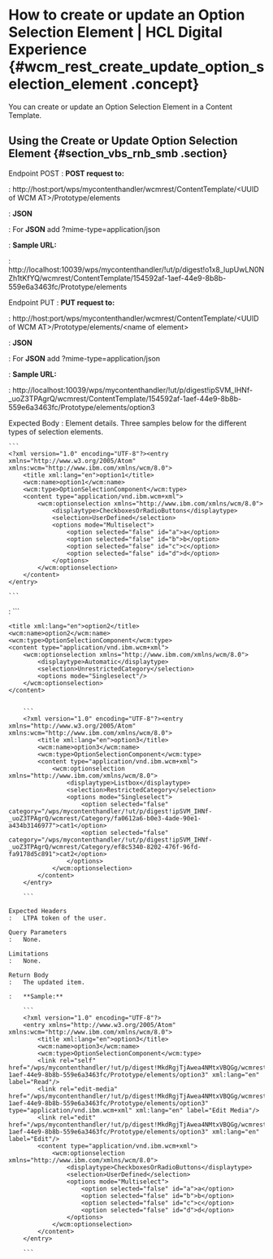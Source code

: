 # How to create or update an Option Selection Element \| HCL Digital Experience {#wcm_rest_create_update_option_selection_element .concept}

You can create or update an Option Selection Element in a Content Template.

## Using the Create or Update Option Selection Element {#section_vbs_rnb_smb .section}

Endpoint POST
:   **POST request to:**

:   http://host:port/wps/mycontenthandler/wcmrest/ContentTemplate/<UUID of WCM AT\>/Prototype/elements

:   **JSON**

:   For **JSON** add ?mime-type=application/json

:   **Sample URL:**

:   http://localhost:10039/wps/mycontenthandler/!ut/p/digest!o1x8\_lupUwLN0NZh1tKfYQ/wcmrest/ContentTemplate/154592af-1aef-44e9-8b8b-559e6a3463fc/Prototype/elements

Endpoint PUT
:   **PUT request to:**

:   http://host:port/wps/mycontenthandler/wcmrest/ContentTemplate/<UUID of WCM AT\>/Prototype/elements/<name of element\>

:   **JSON**

:   For **JSON** add ?mime-type=application/json

:   **Sample URL:**

:   http://localhost:10039/wps/mycontenthandler/!ut/p/digest!ipSVM\_IHNf-\_uoZ3TPAgrQ/wcmrest/ContentTemplate/154592af-1aef-44e9-8b8b-559e6a3463fc/Prototype/elements/option3

Expected Body
:   Element details. Three samples below for the different types of selection elements.

    ```
    <?xml version="1.0" encoding="UTF-8"?><entry xmlns="http://www.w3.org/2005/Atom" xmlns:wcm="http://www.ibm.com/xmlns/wcm/8.0">
        <title xml:lang="en">option1</title>
        <wcm:name>option1</wcm:name>
        <wcm:type>OptionSelectionComponent</wcm:type>
        <content type="application/vnd.ibm.wcm+xml">
            <wcm:optionselection xmlns="http://www.ibm.com/xmlns/wcm/8.0">
                <displaytype>CheckboxesOrRadioButtons</displaytype>
                <selection>UserDefined</selection>
                <options mode="Multiselect">
                    <option selected="false" id="a">a</option>
                    <option selected="false" id="b">b</option>
                    <option selected="false" id="c">c</option>
                    <option selected="false" id="d">d</option>
                </options>
            </wcm:optionselection>
        </content>
    </entry>
    
    ```

:   ```
<?xml version="1.0" encoding="UTF-8"?><entry xmlns="http://www.w3.org/2005/Atom" xmlns:wcm="http://www.ibm.com/xmlns/wcm/8.0">
    <title xml:lang="en">option2</title>
    <wcm:name>option2</wcm:name>
    <wcm:type>OptionSelectionComponent</wcm:type>
    <content type="application/vnd.ibm.wcm+xml">
        <wcm:optionselection xmlns="http://www.ibm.com/xmlns/wcm/8.0">
            <displaytype>Automatic</displaytype>
            <selection>UnrestrictedCategory</selection>
            <options mode="Singleselect"/>
        </wcm:optionselection>
    </content>
</entry>

```

    ```
    <?xml version="1.0" encoding="UTF-8"?><entry xmlns="http://www.w3.org/2005/Atom" xmlns:wcm="http://www.ibm.com/xmlns/wcm/8.0">
        <title xml:lang="en">option3</title>
        <wcm:name>option3</wcm:name>
        <wcm:type>OptionSelectionComponent</wcm:type>
        <content type="application/vnd.ibm.wcm+xml">
            <wcm:optionselection xmlns="http://www.ibm.com/xmlns/wcm/8.0">
                <displaytype>Listbox</displaytype>
                <selection>RestrictedCategory</selection>
                <options mode="Singleselect">
                    <option selected="false" category="/wps/mycontenthandler/!ut/p/digest!ipSVM_IHNf-_uoZ3TPAgrQ/wcmrest/Category/fa0612a6-b0e3-4ade-90e1-a434b3146977">cat1</option>
                    <option selected="false" category="/wps/mycontenthandler/!ut/p/digest!ipSVM_IHNf-_uoZ3TPAgrQ/wcmrest/Category/ef8c5340-8202-476f-96fd-fa9178d5c891">cat2</option>
                </options>
            </wcm:optionselection>
        </content>
    </entry>
    
    ```

Expected Headers
:   LTPA token of the user.

Query Parameters
:   None.

Limitations
:   None.

Return Body
:   The updated item.

:   **Sample:**

    ```
    <?xml version="1.0" encoding="UTF-8"?>
    <entry xmlns="http://www.w3.org/2005/Atom" xmlns:wcm="http://www.ibm.com/xmlns/wcm/8.0">
        <title xml:lang="en">option3</title>
        <wcm:name>option3</wcm:name>
        <wcm:type>OptionSelectionComponent</wcm:type>
        <link rel="self" href="/wps/mycontenthandler/!ut/p/digest!MkdRgjTjAwea4NMtxVBQGg/wcmrest/ContentTemplate/154592af-1aef-44e9-8b8b-559e6a3463fc/Prototype/elements/option3" xml:lang="en" label="Read"/>
        <link rel="edit-media" href="/wps/mycontenthandler/!ut/p/digest!MkdRgjTjAwea4NMtxVBQGg/wcmrest/ContentTemplate/154592af-1aef-44e9-8b8b-559e6a3463fc/Prototype/elements/option3" type="application/vnd.ibm.wcm+xml" xml:lang="en" label="Edit Media"/>
        <link rel="edit" href="/wps/mycontenthandler/!ut/p/digest!MkdRgjTjAwea4NMtxVBQGg/wcmrest/ContentTemplate/154592af-1aef-44e9-8b8b-559e6a3463fc/Prototype/elements/option3" xml:lang="en" label="Edit"/>
        <content type="application/vnd.ibm.wcm+xml">
            <wcm:optionselection xmlns="http://www.ibm.com/xmlns/wcm/8.0">
                <displaytype>CheckboxesOrRadioButtons</displaytype>
                <selection>UserDefined</selection>
                <options mode="Multiselect">
                    <option selected="false" id="a">a</option>
                    <option selected="false" id="b">b</option>
                    <option selected="false" id="c">c</option>
                    <option selected="false" id="d">d</option>
                </options>
            </wcm:optionselection>
        </content>
    </entry>
    
    ```


